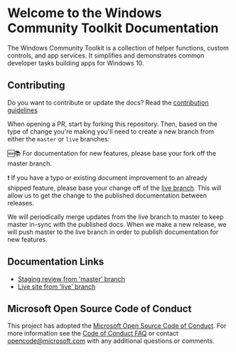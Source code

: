 # Welcome to the Windows Community Toolkit Documentation

The Windows Community Toolkit is a collection of helper functions, custom controls, and app services. It simplifies and demonstrates common developer tasks building apps for Windows 10.

## Contributing
Do you want to contribute or update the docs? Read the [contribution guidelines](CONTRIBUTING.md)

When opening a PR, start by forking this repository. Then, based on the type of change you're making you'll need to create a new branch from either the `master` or `live` branches:

:new::books: For documentation for new features, please base your fork off the master branch.

:exclamation: If you have a typo or existing document improvement to an already shipped feature, please base your change off of the [live branch](https://github.com/MicrosoftDocs/WindowsCommunityToolkitDocs/tree/live).  This will allow us to get the change to the published documentation between releases.

We will periodically merge updates from the live branch to master to keep master in-sync with the published docs.  When we make a new release, we will push master to the live branch in order to publish documentation for new features.

## Documentation Links
- [Staging review from 'master' branch](https://review.docs.microsoft.com/en-us/windows/uwpcommunitytoolkit/?branch=master)
- [Live site from 'live' branch](https://docs.microsoft.com/en-us/windows/uwpcommunitytoolkit)

## Microsoft Open Source Code of Conduct
This project has adopted the [Microsoft Open Source Code of Conduct](https://opensource.microsoft.com/codeofconduct/).
For more information see the [Code of Conduct FAQ](https://opensource.microsoft.com/codeofconduct/faq/) or contact [opencode@microsoft.com](mailto:opencode@microsoft.com) with any additional questions or comments.

